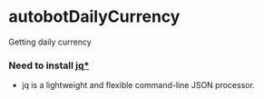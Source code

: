# autobotDailyCurrency
Getting daily currency 
### Need to install [jq*](https://stedolan.github.io/jq/)

* jq is a lightweight and flexible command-line JSON processor.
